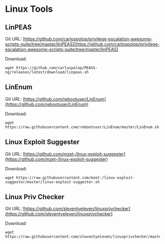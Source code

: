 # Linux Tools

## LinPEAS

Git URL: [https://github.com/carlospolop/privilege-escalation-awesome-scripts-suite/tree/master/linPEAS](https://github.com/carlospolop/privilege-escalation-awesome-scripts-suite/tree/master/linPEAS)

Download:

```
wget https://github.com/carlospolop/PEASS-ng/releases/latest/download/linpeas.sh
```

## LinEnum

Git URL: [https://github.com/rebootuser/LinEnum](https://github.com/rebootuser/LinEnum)

Download:

```
wget https://raw.githubusercontent.com/rebootuser/LinEnum/master/LinEnum.sh
```

## Linux Exploit Suggester

Git URL: [https://github.com/mzet-/linux-exploit-suggester](https://github.com/mzet-/linux-exploit-suggester)

Download:

```
wget https://raw.githubusercontent.com/mzet-/linux-exploit-suggester/master/linux-exploit-suggester.sh
```

## Linux Priv Checker

Git URL: [https://github.com/sleventyeleven/linuxprivchecker](https://github.com/sleventyeleven/linuxprivchecker)

Download:

```
wget https://raw.githubusercontent.com/sleventyeleven/linuxprivchecker/master/linuxprivchecker.py
```
